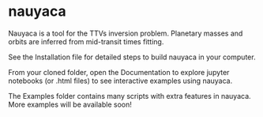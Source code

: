 # nauyaca
Nauyaca is a tool for the TTVs inversion problem. Planetary masses and orbits are inferred from mid-transit times fitting.

See the Installation file for detailed steps to build nauyaca in your computer.

From your cloned folder, open the Documentation to explore jupyter notebooks (or .html files) to see interactive examples using nauyaca.

The Examples folder contains many scripts with extra features in nauyaca. More examples will be available soon!

